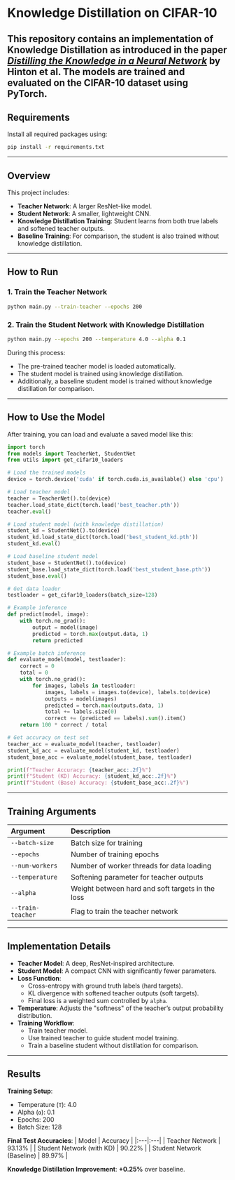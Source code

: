 # Knowledge Distillation on CIFAR-10
This repository contains an implementation of **Knowledge Distillation** as introduced in the paper [*Distilling the Knowledge in a Neural Network*](https://arxiv.org/abs/1503.02531) by Hinton et al. The models are trained and evaluated on the CIFAR-10 dataset using PyTorch.
---
##  Requirements
Install all required packages using:
```bash
pip install -r requirements.txt
```
---
##  Overview
This project includes:
- **Teacher Network**: A larger ResNet-like model.
- **Student Network**: A smaller, lightweight CNN.
- **Knowledge Distillation Training**: Student learns from both true labels and softened teacher outputs.
- **Baseline Training**: For comparison, the student is also trained without knowledge distillation.
---
##  How to Run
### 1. Train the Teacher Network
```bash
python main.py --train-teacher --epochs 200
```
### 2. Train the Student Network with Knowledge Distillation
```bash
python main.py --epochs 200 --temperature 4.0 --alpha 0.1
```
During this process:
- The pre-trained teacher model is loaded automatically.
- The student model is trained using knowledge distillation.
- Additionally, a baseline student model is trained without knowledge distillation for comparison.
---
##  How to Use the Model
After training, you can load and evaluate a saved model like this:
```python
import torch
from models import TeacherNet, StudentNet
from utils import get_cifar10_loaders

# Load the trained models
device = torch.device('cuda' if torch.cuda.is_available() else 'cpu')

# Load teacher model
teacher = TeacherNet().to(device)
teacher.load_state_dict(torch.load('best_teacher.pth'))
teacher.eval()

# Load student model (with knowledge distillation)
student_kd = StudentNet().to(device)
student_kd.load_state_dict(torch.load('best_student_kd.pth'))
student_kd.eval()

# Load baseline student model
student_base = StudentNet().to(device)
student_base.load_state_dict(torch.load('best_student_base.pth'))
student_base.eval()

# Get data loader
testloader = get_cifar10_loaders(batch_size=128)

# Example inference
def predict(model, image):
    with torch.no_grad():
        output = model(image)
        predicted = torch.max(output.data, 1)
        return predicted

# Example batch inference
def evaluate_model(model, testloader):
    correct = 0
    total = 0
    with torch.no_grad():
        for images, labels in testloader:
            images, labels = images.to(device), labels.to(device)
            outputs = model(images)
            predicted = torch.max(outputs.data, 1)
            total += labels.size(0)
            correct += (predicted == labels).sum().item()
    return 100 * correct / total

# Get accuracy on test set
teacher_acc = evaluate_model(teacher, testloader)
student_kd_acc = evaluate_model(student_kd, testloader)
student_base_acc = evaluate_model(student_base, testloader)

print(f"Teacher Accuracy: {teacher_acc:.2f}%")
print(f"Student (KD) Accuracy: {student_kd_acc:.2f}%")
print(f"Student (Base) Accuracy: {student_base_acc:.2f}%")
```
---
##  Training Arguments
| Argument | Description |
|:---|:---|
| `--batch-size` | Batch size for training |
| `--epochs` | Number of training epochs |
| `--num-workers` | Number of worker threads for data loading |
| `--temperature` | Softening parameter for teacher outputs |
| `--alpha` | Weight between hard and soft targets in the loss |
| `--train-teacher` | Flag to train the teacher network |
---
##  Implementation Details
- **Teacher Model**: A deep, ResNet-inspired architecture.
- **Student Model**: A compact CNN with significantly fewer parameters.
- **Loss Function**:
  - Cross-entropy with ground truth labels (hard targets).
  - KL divergence with softened teacher outputs (soft targets).
  - Final loss is a weighted sum controlled by `alpha`.
- **Temperature**: Adjusts the "softness" of the teacher’s output probability distribution.
- **Training Workflow**:
  - Train teacher model.
  - Use trained teacher to guide student model training.
  - Train a baseline student without distillation for comparison.
---
##  Results
**Training Setup**:
- Temperature (`T`): 4.0
- Alpha (`α`): 0.1
- Epochs: 200
- Batch Size: 128

**Final Test Accuracies**:
| Model | Accuracy |
|:---|:---|
| Teacher Network | 93.13% |
| Student Network (with KD) | 90.22% |
| Student Network (Baseline) | 89.97% |

**Knowledge Distillation Improvement**: **+0.25%** over baseline.

